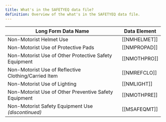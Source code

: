 ```yaml
---
title: What's in the SAFETYEQ data file?
definition: Overview of the what's in the SAFETYEQ data file.
---
```

| Long Form Data Name                                   | Data Element |
| ----------------------------------------------------- | ------------ |
| Non-Motorist Helmet Use                               | [[NMHELMET]] |
| Non-Motorist Use of Protective Pads                   | [[NMPROPAD]] |
| Non-Motorist Use of Other Protective Safety Equipment | [[NMOTHPRO]] |
| Non-Motorist Use of Reflective Clothing/Carried Item  | [[NMREFCLO]] |
| Non-Motorist Use of Lighting                          | [[NMLIGHT]]  |
| Non-Motorist Use of Other Preventive Safety Equipment | [[NMOTHPRE]] |
| Non-Motorist Safety Equipment Use *(discontinued)*    | [[MSAFEQMT]] |
